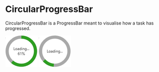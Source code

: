 # CircularProgressBar

CircularProgressBar is a ProgressBar meant to visualise how a task has progressed.

![CircularProgressBar example](Normal.png)
![Indeterminate CircularProgressBar example](Indeterminate.png)